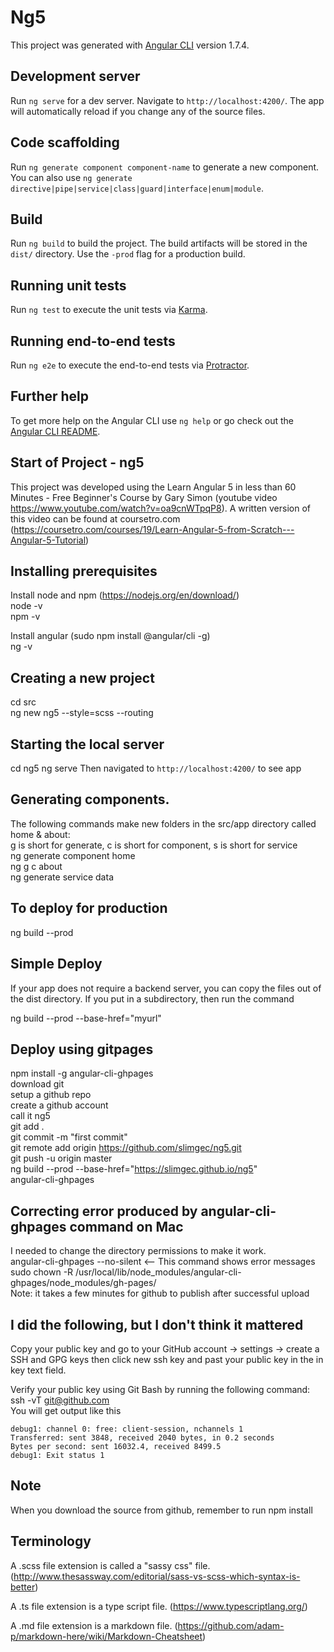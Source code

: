 # Ng5

This project was generated with [Angular CLI](https://github.com/angular/angular-cli) version 1.7.4.

## Development server

Run `ng serve` for a dev server. Navigate to `http://localhost:4200/`. The app will automatically reload if you change any of the source files.

## Code scaffolding

Run `ng generate component component-name` to generate a new component. You can also use `ng generate directive|pipe|service|class|guard|interface|enum|module`.

## Build

Run `ng build` to build the project. The build artifacts will be stored in the `dist/` directory. Use the `-prod` flag for a production build.

## Running unit tests

Run `ng test` to execute the unit tests via [Karma](https://karma-runner.github.io).

## Running end-to-end tests

Run `ng e2e` to execute the end-to-end tests via [Protractor](http://www.protractortest.org/).

## Further help

To get more help on the Angular CLI use `ng help` or go check out the [Angular CLI README](https://github.com/angular/angular-cli/blob/master/README.md).

## Start of Project - ng5
This project was developed using the Learn Angular 5 in less than 60 Minutes - Free Beginner's Course by Gary Simon
(youtube video https://www.youtube.com/watch?v=oa9cnWTpqP8).
A written version of this video can be found at coursetro.com (https://coursetro.com/courses/19/Learn-Angular-5-from-Scratch---Angular-5-Tutorial)

## Installing prerequisites
Install node and npm (https://nodejs.org/en/download/)  
node -v  
npm -v

Install angular (sudo npm install @angular/cli -g)  
ng -v

## Creating a new project
cd src  
ng new ng5 --style=scss --routing

## Starting the local server
cd ng5 
ng serve
Then navigated to `http://localhost:4200/` to see app

## Generating components.
The following commands make new folders in the src/app directory called home & about:  
g is short for generate, c is short for component, s is short for service   
ng generate component home  
ng g c about  
ng generate service data  

## To deploy for production
ng build --prod

## Simple Deploy
If your app does not require a backend server, you can copy the files out 
of the dist directory. If you put in a subdirectory, then run the command

ng build --prod --base-href="myurl"

## Deploy using gitpages
npm install -g angular-cli-ghpages  
download git  
setup a github repo  
create a github account  
call it ng5  
git add .  
git commit -m "first commit"  
git remote add origin https://github.com/slimgec/ng5.git  
git push -u origin master  
ng build --prod --base-href="https://slimgec.github.io/ng5"  
angular-cli-ghpages  

## Correcting error produced by angular-cli-ghpages command on Mac
I needed to change the directory permissions to make it work.  
angular-cli-ghpages --no-silent  <-- This command shows error messages  
sudo chown -R <myusername> /usr/local/lib/node_modules/angular-cli-ghpages/node_modules/gh-pages/  
Note: it takes a few minutes for github to publish after successful upload

## I did the following, but I don't think it mattered
Copy your public key and go to your GitHub account -> settings -> create a SSH and GPG keys then click new ssh key and past your public key in the in key text field.  

Verify your public key using Git Bash by running the following command:  
ssh -vT git@github.com  
You will get output like this  

    debug1: channel 0: free: client-session, nchannels 1
    Transferred: sent 3848, received 2040 bytes, in 0.2 seconds
    Bytes per second: sent 16032.4, received 8499.5
    debug1: Exit status 1
    
## Note
When you download the source from github, remember to run npm install

## Terminology
A .scss file extension is called a "sassy css" file. (http://www.thesassway.com/editorial/sass-vs-scss-which-syntax-is-better)

A .ts file extension is a type script file. (https://www.typescriptlang.org/)

A .md file extension is a markdown file. (https://github.com/adam-p/markdown-here/wiki/Markdown-Cheatsheet)
